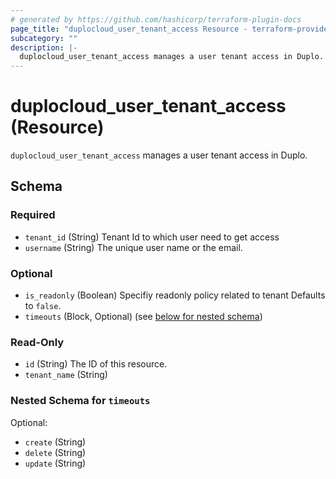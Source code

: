 ```yaml
---
# generated by https://github.com/hashicorp/terraform-plugin-docs
page_title: "duplocloud_user_tenant_access Resource - terraform-provider-duplocloud"
subcategory: ""
description: |-
  duplocloud_user_tenant_access manages a user tenant access in Duplo.
---
```


# duplocloud_user_tenant_access (Resource)

`duplocloud_user_tenant_access` manages a user tenant access in Duplo.



<!-- schema generated by tfplugindocs -->
## Schema

### Required

- `tenant_id` (String) Tenant Id to which user need to get access
- `username` (String) The unique user name or the email.

### Optional

- `is_readonly` (Boolean) Specifiy readonly policy related to tenant Defaults to `false`.
- `timeouts` (Block, Optional) (see [below for nested schema](#nestedblock--timeouts))

### Read-Only

- `id` (String) The ID of this resource.
- `tenant_name` (String)

<a id="nestedblock--timeouts"></a>
### Nested Schema for `timeouts`

Optional:

- `create` (String)
- `delete` (String)
- `update` (String)
